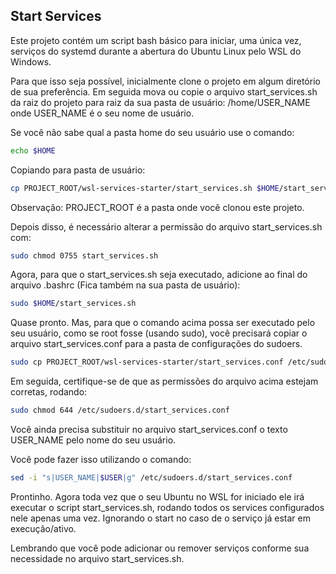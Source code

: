 Start Services
--------------

Este projeto contém um script bash básico para iniciar, uma única vez, serviços do systemd durante a abertura do Ubuntu Linux pelo WSL do Windows.

Para que isso seja possível, inicialmente clone o projeto em algum diretório de sua preferência.
Em seguida mova ou copie o arquivo start_services.sh da raiz do projeto para raiz da sua pasta de usuário: /home/USER_NAME onde USER_NAME é o seu nome de usuário.

Se você não sabe qual a pasta home do seu usuário use o comando:
```sh
echo $HOME
```

Copiando para pasta de usuário:

```sh
cp PROJECT_ROOT/wsl-services-starter/start_services.sh $HOME/start_services.sh
```

Observação: PROJECT_ROOT é a pasta onde você clonou este projeto.

Depois disso, é necessário alterar a permissão do arquivo start_services.sh com:

```sh
sudo chmod 0755 start_services.sh
```

Agora, para que o start_services.sh seja executado, adicione ao final do arquivo .bashrc (Fica também na sua pasta de usuário):

```sh
sudo $HOME/start_services.sh
```

Quase pronto. Mas, para que o comando acima possa ser executado pelo seu usuário, como se root fosse (usando sudo), você precisará copiar o arquivo start_services.conf para a pasta de configurações do sudoers.

```sh
sudo cp PROJECT_ROOT/wsl-services-starter/start_services.conf /etc/sudoers.d/start_services.conf
```

Em seguida, certifique-se de que as permissões do arquivo acima estejam corretas, rodando:

```sh
sudo chmod 644 /etc/sudoers.d/start_services.conf
```

Você ainda precisa substituir no arquivo start_services.conf o texto USER_NAME pelo nome do seu usuário.

Você pode fazer isso utilizando o comando:

```sh
sed -i "s|USER_NAME|$USER|g" /etc/sudoers.d/start_services.conf
```

Prontinho. Agora toda vez que o seu Ubuntu no WSL for iniciado ele irá executar o script start_services.sh, rodando todos os services configurados nele apenas uma vez. Ignorando o start no caso de o serviço já estar em execução/ativo.

Lembrando que você pode adicionar ou remover serviços conforme sua necessidade no arquivo start_services.sh.
